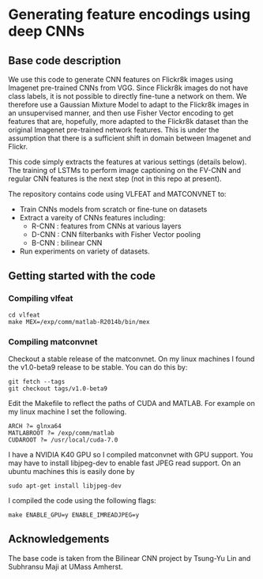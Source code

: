# Generating feature encodings using deep CNNs

## Base code description

We use this code to generate CNN features on Flickr8k images using Imagenet pre-trained CNNs from VGG.
Since Flickr8k images do not have class labels, it is not possible to directly fine-tune a network on them. 
We therefore use a Gaussian Mixture Model to adapt to the Flickr8k images in an unsupervised manner, and then 
use Fisher Vector encoding to get features that are, hopefully, more adapted to the Flickr8k dataset than the 
original Imagenet pre-trained network features. This is under the assumption that there is a sufficient shift 
in domain between Imagenet and Flickr. 

This code simply extracts the features at various settings (details below). The training of LSTMs to perform 
image captioning on the FV-CNN and regular CNN features is the next step (not in this repo at present).


The repository contains code using VLFEAT and MATCONVNET to:

+ Train CNNs models from scratch or fine-tune on datasets
+ Extract a vareity of CNNs features including:
	+ R-CNN : features from CNNs at various layers
	+ D-CNN : CNN filterbanks with Fisher Vector pooling
	+ B-CNN : bilinear CNN
+ Run experiments on variety of datasets.


## Getting started with the code


### Compiling vlfeat

	cd vlfeat
	make MEX=/exp/comm/matlab-R2014b/bin/mex

### Compiling matconvnet

Checkout a stable release of the matconvnet. On my linux machines I found the v1.0-beta9 release to be stable. You can do this by:

	git fetch --tags
	git checkout tags/v1.0-beta9

Edit the Makefile to reflect the paths of CUDA and MATLAB. For example on my linux machine I set the following. 

	ARCH ?= glnxa64
	MATLABROOT ?= /exp/comm/matlab 
	CUDAROOT ?= /usr/local/cuda-7.0

I have a NVIDIA K40 GPU so I compiled matconvnet with GPU support. You may have to install libjpeg-dev to enable fast JPEG read support. On an ubuntu machines this is easily done by

	sudo apt-get install libjpeg-dev
	
I compiled the code using the following flags:
	
	make ENABLE_GPU=y ENABLE_IMREADJPEG=y
	

## Acknowledgements
The base code is taken from the Bilinear CNN project by Tsung-Yu Lin and Subhransu Maji at UMass Amherst.






	

